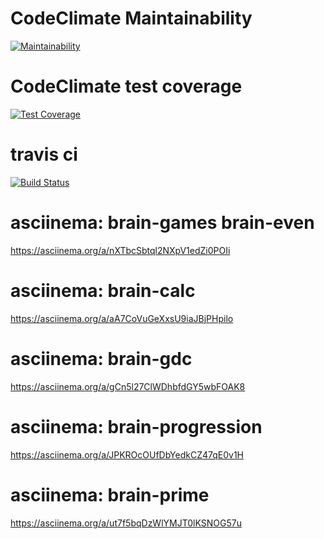 # CodeClimate Maintainability
[![Maintainability](https://api.codeclimate.com/v1/badges/5e5597a68a3fd9bd440f/maintainability)](https://codeclimate.com/github/alabarym/python-project-lvl1/maintainability)
# CodeClimate test coverage
[![Test Coverage](https://api.codeclimate.com/v1/badges/5e5597a68a3fd9bd440f/test_coverage)](https://codeclimate.com/github/alabarym/python-project-lvl1/test_coverage)
# travis ci
[![Build Status](https://travis-ci.com/alabarym/python-project-lvl1.svg?branch=master)](https://travis-ci.com/alabarym/python-project-lvl1)
# asciinema: brain-games brain-even
https://asciinema.org/a/nXTbcSbtql2NXpV1edZi0POIi
# asciinema: brain-calc
https://asciinema.org/a/aA7CoVuGeXxsU9iaJBjPHpilo
# asciinema: brain-gdc
https://asciinema.org/a/gCn5l27ClWDhbfdGY5wbFOAK8
# asciinema: brain-progression
https://asciinema.org/a/JPKROcOUfDbYedkCZ47qE0v1H
# asciinema: brain-prime
https://asciinema.org/a/ut7f5bqDzWlYMJT0lKSNOG57u
